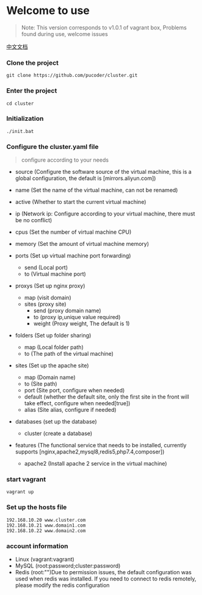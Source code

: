 # Welcome to use

> Note: This version corresponds to v1.0.1 of vagrant box, Problems found during use, welcome issues

[中文文档](https://github.com/pucoder/cluster/blob/master/README-ZH_CN.MD)

### Clone the project

```shell
git clone https://github.com/pucoder/cluster.git
```

### Enter the project

```shell
cd cluster
```

### Initialization

```shell
./init.bat
```

### Configure the cluster.yaml file

> configure according to your needs
- source (Configure the software source of the virtual machine, this is a global configuration, the default is [mirrors.aliyun.com])

- name (Set the name of the virtual machine, can not be renamed)
- active (Whether to start the current virtual machine)
- ip (Network ip: Configure according to your virtual machine, there must be no conflict)
- cpus (Set the number of virtual machine CPU)
- memory (Set the amount of virtual machine memory)
- ports (Set up virtual machine port forwarding)
  - send (Local port)
  - to (Virtual machine port)
- proxys (Set up nginx proxy)
  - map (visit domain)
  - sites (proxy site)
    - send (proxy domain name)
    - to (proxy ip,unique value required)
    - weight (Proxy weight, The default is 1)
- folders (Set up folder sharing)
  - map (Local folder path)
  - to (The path of the virtual machine)
- sites (Set up the apache site)
  - map (Domain name)
  - to (Site path)
  - port (Site port, configure when needed)
  - default (whether the default site, only the first site in the front will take effect, configure when needed[true])
  - alias (Site alias, configure if needed)
- databases (set up the database)
  - cluster (create a <cluster> database)
- features (The functional service that needs to be installed, currently supports [nginx,apache2,mysql8,redis5,php7.4,composer])
  - apache2 (Install apache 2 service in the virtual machine)

### start vagrant

```shell
vagrant up
```

### Set up the hosts file

```
192.168.10.20 www.cluster.com
192.168.10.21 www.domain1.com
192.168.10.22 www.domain2.com
```

### account information

- Linux (vagrant:vagrant)
- MySQL (root:password;cluster:password)
- Redis (root:"")Due to permission issues, the default configuration was used when redis was installed. If you need to connect to redis remotely, please modify the redis configuration
